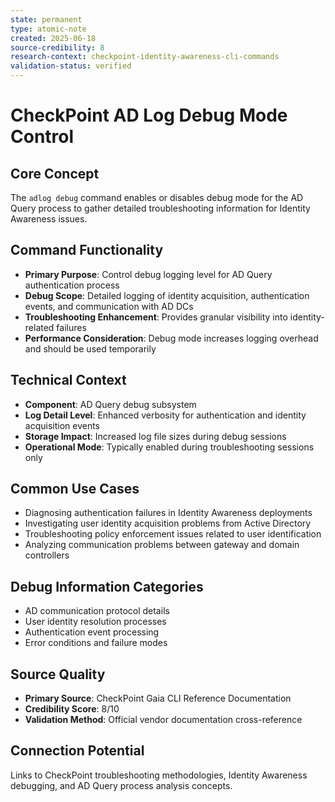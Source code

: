 ```yaml
---
state: permanent
type: atomic-note
created: 2025-06-18
source-credibility: 8
research-context: checkpoint-identity-awareness-cli-commands
validation-status: verified
---
```


# CheckPoint AD Log Debug Mode Control

## Core Concept
The `adlog debug` command enables or disables debug mode for the AD Query process to gather detailed troubleshooting information for Identity Awareness issues.

## Command Functionality
- **Primary Purpose**: Control debug logging level for AD Query authentication process
- **Debug Scope**: Detailed logging of identity acquisition, authentication events, and communication with AD DCs
- **Troubleshooting Enhancement**: Provides granular visibility into identity-related failures
- **Performance Consideration**: Debug mode increases logging overhead and should be used temporarily

## Technical Context
- **Component**: AD Query debug subsystem
- **Log Detail Level**: Enhanced verbosity for authentication and identity acquisition events
- **Storage Impact**: Increased log file sizes during debug sessions
- **Operational Mode**: Typically enabled during troubleshooting sessions only

## Common Use Cases
- Diagnosing authentication failures in Identity Awareness deployments
- Investigating user identity acquisition problems from Active Directory
- Troubleshooting policy enforcement issues related to user identification
- Analyzing communication problems between gateway and domain controllers

## Debug Information Categories
- AD communication protocol details
- User identity resolution processes
- Authentication event processing
- Error conditions and failure modes

## Source Quality
- **Primary Source**: CheckPoint Gaia CLI Reference Documentation
- **Credibility Score**: 8/10
- **Validation Method**: Official vendor documentation cross-reference

## Connection Potential
Links to CheckPoint troubleshooting methodologies, Identity Awareness debugging, and AD Query process analysis concepts.
